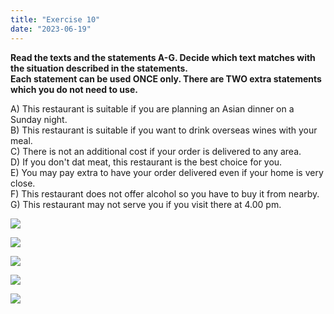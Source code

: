 ```yaml
---
title: "Exercise 10"
date: "2023-06-19"
---
```


**Read the texts and the statements A-G. Decide which text matches with the situation described in the statements.  
Each statement can be used ONCE only. There are TWO extra statements which you do not need to use.**

A) This restaurant is suitable if you are planning an Asian dinner on a Sunday night.  
B) This restaurant is suitable if you want to drink overseas wines with your meal.  
C) There is not an additional cost if your order is delivered to any area.  
D) If you don't dat meat, this restaurant is the best choice for you.  
E) You may pay extra to have your order delivered even if your home is very close.  
F) This restaurant does not offer alcohol so you have to buy it from nearby.  
G) This restaurant may not serve you if you visit there at 4.00 pm.

![](https://xirurgabdukarim.uz/wp-content/uploads/2023/06/10.1-1024x479.jpg)

![](https://xirurgabdukarim.uz/wp-content/uploads/2023/06/10.2-1024x568.jpg)

![](https://xirurgabdukarim.uz/wp-content/uploads/2023/06/10.3-1024x400.jpg)

![](https://xirurgabdukarim.uz/wp-content/uploads/2023/06/10.4-1024x431.jpg)

![](https://xirurgabdukarim.uz/wp-content/uploads/2023/06/10.5-1024x585.jpg)
